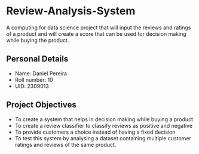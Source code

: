 <h1>Review-Analysis-System</h1>
<p>A computing for data science project that will input the reviews and ratings of a product and will create a score that can be used for decision making while buying the product.</p>

<h2>Personal Details</h2>
<ul>
  <li>Name: Daniel Pereira</li>
  <li>Roll number: 10</li>
  <li>UID: 2309013</li>
</ul>

<h2>Project Objectives</h2>
<ul>
  <li>To create a system that helps in decision making while buying a product</li>
  <li>To create a review classifier to classify reviews as positive and negative</li>
  <li>To provide customers a choice instead of having a fixed decision</li>
  <li>To test this system by analysing a dataset containing multiple customer ratings and reviews of the same product.</li>
</ul>

